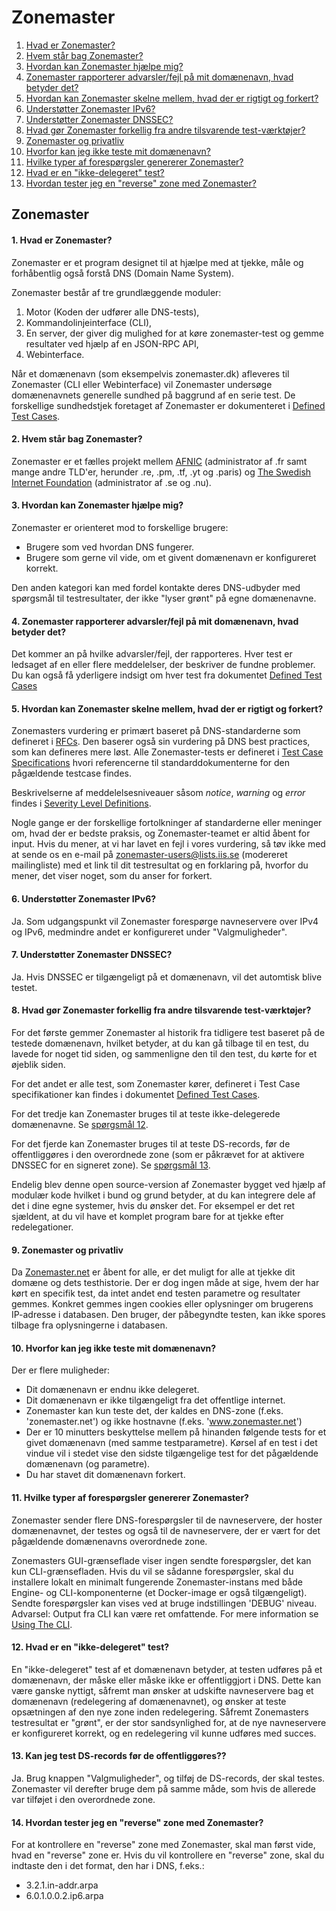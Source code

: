 Zonemaster
==========

1. [Hvad er Zonemaster?](#q1)
2. [Hvem står bag Zonemaster?](#q2)
3. [Hvordan kan Zonemaster hjælpe mig?](#q3)
4. [Zonemaster rapporterer advarsler/fejl på mit domænenavn, hvad betyder det?](#q4)
5. [Hvordan kan Zonemaster skelne mellem, hvad der er rigtigt og forkert?](#q5)
6. [Understøtter Zonemaster IPv6?](#q6)
7. [Understøtter Zonemaster DNSSEC?](#q7) 
8. [Hvad gør Zonemaster forkellig fra andre tilsvarende test-værktøjer?](#q8)
9. [Zonemaster og privatliv](#q9)
10. [Hvorfor kan jeg ikke teste mit domænenavn?](#q10)
11. [Hvilke typer af forespørgsler genererer Zonemaster?](#q11)
12. [Hvad er en "ikke-delegeret" test?](#q12)
13. [Hvordan tester jeg en "reverse" zone med Zonemaster?](#q13)

Zonemaster
----------
#### <span id="q1"></span>1. Hvad er Zonemaster?
Zonemaster er et program designet til at hjælpe med at tjekke, måle
og forhåbentlig også forstå DNS (Domain Name System).

Zonemaster består af tre grundlæggende moduler:

  1. Motor (Koden der udfører alle DNS-tests),
  2. Kommandolinjeinterface (CLI),
  3. En server, der giver dig mulighed for at køre zonemaster-test og 
  gemme resultater ved hjælp af en JSON-RPC API,
  4. Webinterface.

Når et domænenavn (som eksempelvis zonemaster.dk) afleveres til Zonemaster (CLI eller
Webinterface) vil Zonemaster undersøge domænenavnets generelle sundhed på baggrund af
en serie test. De forskellige sundhedstjek foretaget af Zonemaster er dokumenteret i
[Defined Test Cases].

#### <span id="q2"></span>2. Hvem står bag Zonemaster?
Zonemaster er et fælles projekt mellem [AFNIC] (administrator af .fr samt mange andre TLD'er,
herunder .re, .pm, .tf, .yt og .paris) og [The Swedish Internet Foundation] (administrator af .se og .nu).

#### <span id="q3"></span>3. Hvordan kan Zonemaster hjælpe mig?
Zonemaster er orienteret mod to forskellige brugere:

  - Brugere som ved hvordan DNS fungerer.
  - Brugere som gerne vil vide, om et givent domænenavn er konfigureret korrekt.

Den anden kategori kan med fordel kontakte deres DNS-udbyder med spørgsmål til
testresultater, der ikke "lyser grønt" på egne domænenavne.

#### <span id="q4"></span>4. Zonemaster rapporterer advarsler/fejl på mit domænenavn, hvad betyder det?
Det kommer an på hvilke advarsler/fejl, der rapporteres.
Hver test er ledsaget af en eller flere meddelelser, der beskriver de fundne problemer.
Du kan også få yderligere indsigt om hver test fra dokumentet [Defined Test Cases] 

#### <span id="q5"></span>5. Hvordan kan Zonemaster skelne mellem, hvad der er rigtigt og forkert?
Zonemasters vurdering er primært baseret på DNS-standarderne som defineret i [RFCs].
Den baserer også sin vurdering på DNS best practices, som kan defineres mere løst.
Alle Zonemaster-tests er defineret i [Test Case Specifications][Defined Test Cases]
hvori referencerne til standarddokumenterne for den pågældende testcase findes.

Beskrivelserne af meddelelsesniveauer såsom *notice*, *warning* og *error*  findes
i [Severity Level Definitions].

Nogle gange er der forskellige fortolkninger af standarderne eller meninger om, hvad der er bedste praksis,
og Zonemaster-teamet er altid åbent for input.
Hvis du mener, at vi har lavet en fejl i vores vurdering, så tøv ikke med at sende os en e-mail
på [zonemaster-users@lists.iis.se] (modereret mailingliste) med et link til dit testresultat
og en forklaring på, hvorfor du mener, det viser noget, som du anser for forkert.

#### <span id="q6"></span>6. Understøtter Zonemaster IPv6?
Ja. Som udgangspunkt vil Zonemaster forespørge navneservere over IPv4 og IPv6, medmindre andet
er konfigureret under "Valgmuligheder".

#### <span id="q7"></span>7. Understøtter Zonemaster DNSSEC?
Ja. Hvis DNSSEC er tilgængeligt på et domænenavn, vil det automtisk blive testet.

#### <span id="q8"></span>8. Hvad gør Zonemaster forkellig fra andre tilsvarende test-værktøjer?
For det første gemmer Zonemaster al historik fra tidligere test baseret på de testede
domænenavn, hvilket betyder, at du kan gå tilbage til en test, du lavede for noget tid siden, og sammenligne den
til den test, du kørte for et øjeblik siden.

For det andet er alle test, som Zonemaster kører, defineret i Test Case specifikationer
kan findes i dokumentet [Defined Test Cases].

For det tredje kan Zonemaster bruges til at teste ikke-delegerede domænenavne.
Se [spørgsmål 12].

For det fjerde kan Zonemaster bruges til at teste DS-records, før de offentliggøres i den overordnede zone
(som er påkrævet for at aktivere DNSSEC for en signeret zone).
Se [spørgsmål 13].

Endelig blev denne open source-version af Zonemaster bygget ved hjælp af modulær kode
hvilket i bund og grund betyder, at du kan integrere dele af det i dine egne systemer, hvis du ønsker det.
For eksempel er det ret sjældent, at du vil have et komplet program bare for at tjekke efter
redelegationer.

#### <span id="q9"></span>9. Zonemaster og privatliv
Da [Zonemaster.net] er åbent for alle, er det muligt for alle at tjekke dit
domæne og dets testhistorie.
Der er dog ingen måde at sige, hvem der har kørt en specifik test, da intet andet end testen
parametre og resultater gemmes.
Konkret gemmes ingen cookies eller oplysninger om brugerens IP-adresse i databasen.
Den bruger, der påbegyndte testen, kan ikke spores tilbage fra oplysningerne i databasen.

#### <span id="q10"></span>10. Hvorfor kan jeg ikke teste mit domænenavn?
Der er flere muligheder:

- Dit domænenavn er endnu ikke delegeret.
- Dit domænenavn er ikke tilgængeligt fra det offentlige internet.
- Zonemaster kan kun teste det, der kaldes en DNS-zone (f.eks. 'zonemaster.net') og ikke hostnavne (f.eks. 'www.zonemaster.net')
- Der er 10 minutters beskyttelse mellem på hinanden følgende tests for et givet domænenavn (med samme testparametre).
  Kørsel af en test i det vindue vil i stedet vise den sidste tilgængelige test for det pågældende domænenavn (og parametre).
- Du har stavet dit domænenavn forkert.

#### <span id="q11"></span>11. Hvilke typer af forespørgsler genererer Zonemaster?
Zonemaster sender flere DNS-forespørgsler til de navneservere, der hoster domænenavnet, der testes og
også til de navneservere, der er vært for det pågældende domænenavns overordnede zone.

Zonemasters GUI-grænseflade viser ingen sendte forespørgsler, det kan kun CLI-grænsefladen.
Hvis du vil se sådanne forespørgsler, skal du installere lokalt
en minimalt fungerende Zonemaster-instans med både Engine- og CLI-komponenterne (et Docker-image er også tilgængeligt).
Sendte forespørgsler kan vises ved at bruge indstillingen 'DEBUG' niveau.
Advarsel: Output fra CLI kan være ret omfattende.
For mere information se [Using The CLI].


#### <span id="q12"></span>12. Hvad er en "ikke-delegeret" test?
En "ikke-delegeret" test af et domænenavn betyder, at testen udføres på et
domænenavn, der måske eller måske ikke er offentliggjort i DNS. Dette kan være
ganske nyttigt, såfremt man ønsker at udskifte navneservere bag et domænenavn
(redelegering af domænenavnet), og ønsker at teste opsætningen af den nye zone
inden redelegering. Såfremt Zonemasters testresultat er "grønt", er der stor
sandsynlighed for, at de nye navneservere er konfigureret korrekt, og en
redelegering vil kunne udføres med succes.

#### <span id="q13"></span>13. Kan jeg test DS-records før de offentliggøres??
Ja.
Brug knappen "Valgmuligheder", og tilføj de DS-records, der skal testes.
Zonemaster vil derefter bruge dem på samme måde, som hvis de allerede var tilføjet i den overordnede zone.

#### <span id="q14"></span>14. Hvordan tester jeg en "reverse" zone med Zonemaster?
For at kontrollere en "reverse" zone med Zonemaster, skal man først vide,
hvad en "reverse" zone er. Hvis du vil kontrollere en "reverse" zone,
skal du indtaste den i det format, den har i DNS, f.eks.:

  - 3.2.1.in-addr.arpa
  - 6.0.1.0.0.2.ip6.arpa
  
[AFNIC]:                                 https://www.afnic.fr/en/
[Defined Test Cases]:                    https://github.com/zonemaster/zonemaster/tree/master/docs/specifications/tests#list-of-defined-test-cases
[spørgsmål 12]:                          #q12
[spørgsmål 13]:                          #q13
[RFCs]:                                  https://www.ietf.org/standards/rfcs/
[Severity Level Definitions]:            https://github.com/zonemaster/zonemaster/blob/master/docs/specifications/tests/SeverityLevelDefinitions.md
[The Swedish Internet Foundation]:       https://internetstiftelsen.se/en/
[Using The CLI]:                         https://github.com/zonemaster/zonemaster-cli/blob/master/USING.md
[Zonemaster.net]:                        https://zonemaster.net/
[zonemaster-users@lists.iis.se]:         mailto:zonemaster-users@lists.iis.se
